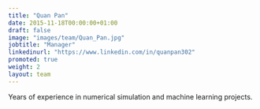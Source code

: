 ```yaml
---
title: "Quan Pan"
date: 2015-11-18T00:00:00+01:00
draft: false
image: "images/team/Quan_Pan.jpg"
jobtitle: "Manager"
linkedinurl: "https://www.linkedin.com/in/quanpan302"
promoted: true
weight: 2
layout: team
---
```


Years of experience in numerical simulation and machine learning projects.